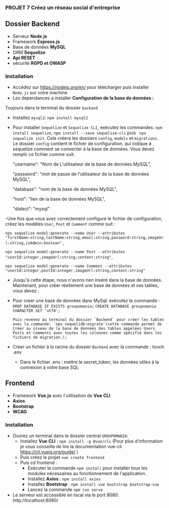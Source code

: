 ### PROJET 7 Créez un réseau social d'entreprise


## Dossier Backend

- Serveur **Node.js**
- Framework **Express.js**
- Base de données **MySQL**
- ORM **Sequelize**
- **Api RESET**
- sécurité **RGPD et OWASP**

### Installation

- Accédez sur https://nodejs.org/en/ pour télécharger puis installer `Node.js` sur votre machine
- Les dependances a installer 
**Configuration de la base de données :**

Toujours dans le terminal du dossier `backend`

- Installez `mysql2`: `npm install mysql2`
- Pour installer `Sequelize` et `Sequelize CLI`, exécutez les commandes: `npm install sequelize`, `npm install --save sequelize-cli` puis ` npx sequelize init`. Cela créera les dossiers `config`, `models` et `migrations`.
  Le dossier `config` contient le fichier de configuration, qui indique à sequelize comment se connecter à la base de données. Vous devez remplir ce fichier comme suit:

  "username": "Nom de L'utilisateur de la base de données MySQL",

  "password": "mot de passe de l'utilisateur de la base de données MySQL",

  "database": "nom de la base de données MySQL",

  "host": "lien de la base de données MySQL",

  "dialect": "mysql"

-Une fois que vous avez correctement configuré le fichier de configuration, créez les modèles `User`, `Post` et `Comment` comme suit :

`npx sequelize model:generate --name User --attributes "firstName:string,lastName:string,email:string,password:string,imageUrl:string,isAdmin:boolean"` ,

`npx sequelize model:generate --name Post --attributes "userId:integer,imageUrl:string,content:string"`,

`npx sequelize model:generate --name Comment --attributes "userId:integer,postId:integer,imageUrl:string,content:string"`

- Jusqu'à cette étape, nous n'avons rien inséré dans la base de données. Maintenant, pour créer réellement une base de données et ses tables, vous devez :


- Pour creer une base de données dans MySql: exécutez la commande : `DROP DATABASE IF EXISTS groupomania;` `CREATE DATABASE groupomania CHARACTER SET 'utf8'; `

      Puis revenez au terminal du dossier `Backend` pour créer les tables avec la commande: `npx sequelidb:migrate`(cette commande permet de Créer au niveau de la base de données des tables appelées Users Posts et Comments avec toutes les colonnes comme spécifié dans les fichiers de migration.);

- Créer un fichier à la racine du dossier `Backend` avec la commande : touch .env 
    - Dans le fichier .env : mettre le secret_token, les données utiles à la connexion à votre base SQL   




## Frontend


- Framework **Vue.js** avec l'utilisation de **Vue CLI**
- **Axios**
- **Bootstrap**
- **WCAG**

### Installation

- Ouvrez un terminal dans le dossier central `GROUPOMANIA`:
  - Installez **Vue CLI** : `npm install -g @vue/cli` (Pour plus d'information je vous conseille de lire la documentation vue-cli https://cli.vuejs.org/guide/ )
  - Puis créez le projet `vue create frontend`
  - Puis cd frontend :
    - Exécuter la commande `npm install` pour installer tous les modules nécessaires au fonctionnement de l'application.
    - Installez **Axios** : `npm install axios`
    - Installez **Bootstrap** : `npm install vue bootstrap bootstrap-vue`
    - Lancez la commande `npm run serve`
- Le serveur est accessible en local via le port 8080: http://localhost:8080/